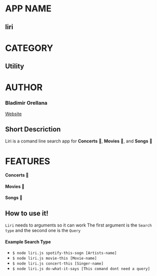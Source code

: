 # APP NAME
## liri

# CATEGORY
## Utility

# AUTHOR
### Bladimir Orellana
[Website](https://bladimirorellana.com)


## Short Descriction

Liri is a comand line  search app for **Concerts** :microphone:, **Movies** :movie_camera:, and  **Songs** :musical_note: 


# FEATURES
#### **Concerts** :microphone:
#### **Movies** :movie_camera:
#### **Songs** :musical_note:

## How to use it!

`Liri` needs to arguments so it can work
The first argument is the `Search type` and the second one is the `Query`

#### Example Search Type

- `$ node liri.js spotify-this-sogn [Artists-name]`
- `$ node liri.js movie-this [Movie-name]`
- `$ node liri.js concert-this [Singer-name]`
- `$ node liri.js do-what-it-says [This comand dont need a query]`








